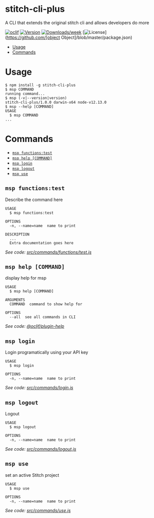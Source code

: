 stitch-cli-plus
===============

A CLI that extends the original stitch cli and allows developers do more

[![oclif](https://img.shields.io/badge/cli-oclif-brightgreen.svg)](https://oclif.io)
[![Version](https://img.shields.io/npm/v/stitch-cli-plus.svg)](https://npmjs.org/package/stitch-cli-plus)
[![Downloads/week](https://img.shields.io/npm/dw/stitch-cli-plus.svg)](https://npmjs.org/package/stitch-cli-plus)
[![License](https://img.shields.io/npm/l/stitch-cli-plus.svg)](https://github.com/[object Object]/blob/master/package.json)

<!-- toc -->
* [Usage](#usage)
* [Commands](#commands)
<!-- tocstop -->
# Usage
<!-- usage -->
```sh-session
$ npm install -g stitch-cli-plus
$ msp COMMAND
running command...
$ msp (-v|--version|version)
stitch-cli-plus/1.0.0 darwin-x64 node-v12.13.0
$ msp --help [COMMAND]
USAGE
  $ msp COMMAND
...
```
<!-- usagestop -->
# Commands
<!-- commands -->
* [`msp functions:test`](#msp-functionstest)
* [`msp help [COMMAND]`](#msp-help-command)
* [`msp login`](#msp-login)
* [`msp logout`](#msp-logout)
* [`msp use`](#msp-use)

## `msp functions:test`

Describe the command here

```
USAGE
  $ msp functions:test

OPTIONS
  -n, --name=name  name to print

DESCRIPTION
  ...
  Extra documentation goes here
```

_See code: [src/commands/functions/test.js](https://github.com/summitech/stitch-cli-plus/blob/v1.0.0/src/commands/functions/test.js)_

## `msp help [COMMAND]`

display help for msp

```
USAGE
  $ msp help [COMMAND]

ARGUMENTS
  COMMAND  command to show help for

OPTIONS
  --all  see all commands in CLI
```

_See code: [@oclif/plugin-help](https://github.com/oclif/plugin-help/blob/v2.2.1/src/commands/help.ts)_

## `msp login`

Login programatically using your API key

```
USAGE
  $ msp login

OPTIONS
  -n, --name=name  name to print
```

_See code: [src/commands/login.js](https://github.com/summitech/stitch-cli-plus/blob/v1.0.0/src/commands/login.js)_

## `msp logout`

Logout

```
USAGE
  $ msp logout

OPTIONS
  -n, --name=name  name to print
```

_See code: [src/commands/logout.js](https://github.com/summitech/stitch-cli-plus/blob/v1.0.0/src/commands/logout.js)_

## `msp use`

set an active Stitch project

```
USAGE
  $ msp use

OPTIONS
  -n, --name=name  name to print
```

_See code: [src/commands/use.js](https://github.com/summitech/stitch-cli-plus/blob/v1.0.0/src/commands/use.js)_
<!-- commandsstop -->
